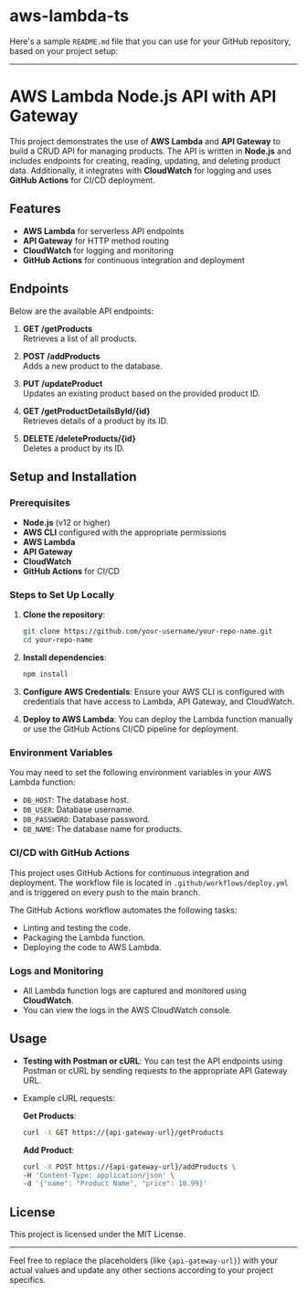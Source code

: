 # aws-lambda-ts
Here's a sample `README.md` file that you can use for your GitHub repository, based on your project setup:

---

# AWS Lambda Node.js API with API Gateway

This project demonstrates the use of **AWS Lambda** and **API Gateway** to build a CRUD API for managing products. The API is written in **Node.js** and includes endpoints for creating, reading, updating, and deleting product data. Additionally, it integrates with **CloudWatch** for logging and uses **GitHub Actions** for CI/CD deployment.

## Features

- **AWS Lambda** for serverless API endpoints
- **API Gateway** for HTTP method routing
- **CloudWatch** for logging and monitoring
- **GitHub Actions** for continuous integration and deployment

## Endpoints

Below are the available API endpoints:

1. **GET /getProducts**  
   Retrieves a list of all products.

2. **POST /addProducts**  
   Adds a new product to the database.

3. **PUT /updateProduct**  
   Updates an existing product based on the provided product ID.

4. **GET /getProductDetailsById/{id}**  
   Retrieves details of a product by its ID.

5. **DELETE /deleteProducts/{id}**  
   Deletes a product by its ID.

## Setup and Installation

### Prerequisites

- **Node.js** (v12 or higher)
- **AWS CLI** configured with the appropriate permissions
- **AWS Lambda**
- **API Gateway**
- **CloudWatch**
- **GitHub Actions** for CI/CD

### Steps to Set Up Locally

1. **Clone the repository**:
   ```bash
   git clone https://github.com/your-username/your-repo-name.git
   cd your-repo-name
   ```

2. **Install dependencies**:
   ```bash
   npm install
   ```

3. **Configure AWS Credentials**:
   Ensure your AWS CLI is configured with credentials that have access to Lambda, API Gateway, and CloudWatch.

4. **Deploy to AWS Lambda**:
   You can deploy the Lambda function manually or use the GitHub Actions CI/CD pipeline for deployment.

### Environment Variables

You may need to set the following environment variables in your AWS Lambda function:

- `DB_HOST`: The database host.
- `DB_USER`: Database username.
- `DB_PASSWORD`: Database password.
- `DB_NAME`: The database name for products.

### CI/CD with GitHub Actions

This project uses GitHub Actions for continuous integration and deployment. The workflow file is located in `.github/workflows/deploy.yml` and is triggered on every push to the main branch.

The GitHub Actions workflow automates the following tasks:

- Linting and testing the code.
- Packaging the Lambda function.
- Deploying the code to AWS Lambda.

### Logs and Monitoring

- All Lambda function logs are captured and monitored using **CloudWatch**.
- You can view the logs in the AWS CloudWatch console.

## Usage

- **Testing with Postman or cURL**:
  You can test the API endpoints using Postman or cURL by sending requests to the appropriate API Gateway URL.

- Example cURL requests:
  
  **Get Products**:
  ```bash
  curl -X GET https://{api-gateway-url}/getProducts
  ```

  **Add Product**:
  ```bash
  curl -X POST https://{api-gateway-url}/addProducts \
  -H 'Content-Type: application/json' \
  -d '{"name": "Product Name", "price": 10.99}'
  ```

## License

This project is licensed under the MIT License.

---

Feel free to replace the placeholders (like `{api-gateway-url}`) with your actual values and update any other sections according to your project specifics.
